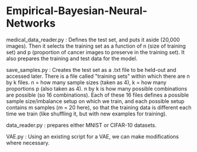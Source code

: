# Empirical-Bayesian-Neural-Networks


medical_data_reader.py :
Defines the test set, and puts it aside (20,000 images). Then it selects the training set as a function of n (size of training set) and p (proportion of cancer images to preserve in the training set). It also prepares the training and test data for the model.

save_samples.py : 
Creates the test set as a .txt file to be held-out and accessed later. There is a file called "training sets" within which there are n by k files. n = how many sample sizes (taken as 4), k = how many proportions p (also taken as 4). n by k is how many possible combinations are possible (so 16 combinations). Each of these 16 files defines a possible sample size/imbalance setup on which we train, and each possible setup contains m samples (m = 20 here), so that the training data is different each time we train (like shuffling it, but with new examples for training).

data_reader.py :
prepares either MNIST or CIFAR-10 datasets.

VAE.py : 
Using an existing script for a VAE, we can make modifications where necessary. 
